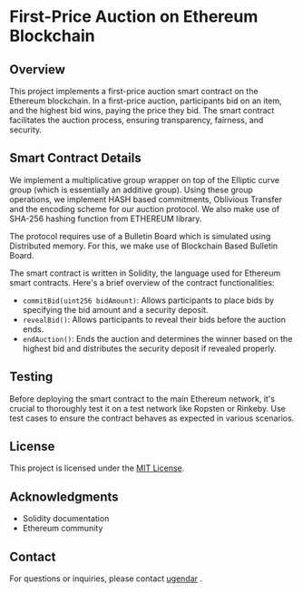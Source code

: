 # First-Price Auction on Ethereum Blockchain



## Overview

This project implements a first-price auction smart contract on the Ethereum blockchain. In a first-price auction, participants bid on an item, and the highest bid wins, paying the price they bid. The smart contract facilitates the auction process, ensuring transparency, fairness, and security.


## Smart Contract Details
We implement a multiplicative group wrapper on top of the Elliptic curve group (which is essentially an additive group). Using these group operations, we implement HASH based commitments, Oblivious Transfer and the encoding scheme for our auction protocol. We also make use of SHA-256 hashing function from ETHEREUM library.

The protocol requires use of a Bulletin Board which is simulated using Distributed memory. For this, we make use of Blockchain Based Bulletin Board.

The smart contract is written in Solidity, the language used for Ethereum smart contracts. Here's a brief overview of the contract functionalities:

- `commitBid(uint256 bidAmount)`: Allows participants to place bids by specifying the bid amount and a security deposit.
- `revealBid()`: Allows participants to reveal their bids before the auction ends.
- `endAuction()`: Ends the auction and determines the winner based on the highest bid and distributes the security deposit if revealed properly.

## Testing

Before deploying the smart contract to the main Ethereum network, it's crucial to thoroughly test it on a test network like Ropsten or Rinkeby. Use test cases to ensure the contract behaves as expected in various scenarios.

 

## License

This project is licensed under the [MIT License](LICENSE).



## Acknowledgments

- Solidity documentation
- Ethereum community



## Contact
For questions or inquiries, please contact [ugendar](mailto:ugendar07@gmail.com) .

 
